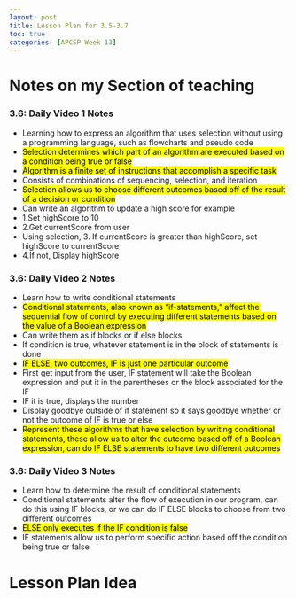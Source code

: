 ```yaml
---
layout: post
title: Lesson Plan for 3.5-3.7 
toc: true
categories: [APCSP Week 13]
---
```


# Notes on my Section of teaching
### 3.6: Daily Video 1 Notes
- Learning how to express an algorithm that uses selection without using a programming language, such as flowcharts and pseudo code
- <mark>Selection determines which part of an algorithm are executed based on a condition being true or false</mark>
- <mark>Algorithm is a finite set of instructions that accomplish a specific task</mark>
- Consists of combinations of sequencing, selection, and iteration
- <mark>Selection allows us to choose different outcomes based off of the result of a decision or condition</mark>
- Can write an algorithm to update a high score for example
- 1.Set highScore to 10
- 2.Get currentScore from user
- Using selection, 3. If currentScore is greater than highScore, set highScore to currentScore
- 4.If not, Display highScore

### 3.6: Daily Video 2 Notes
- Learn how to write conditional statements
- <mark>Conditional statements, also known as “if-statements,” affect the sequential flow of control by executing different statements based on the value of a Boolean expression</mark>
- Can write them as if blocks or if else blocks
- If condition is true, whatever statement is in the block of statements is done
- <mark>IF ELSE, two outcomes, IF is just one particular outcome</mark>
- First get input from the user, IF statement will take the Boolean expression and put it in the parentheses or the block associated for the IF
- IF it is true, displays the number
- Display goodbye outside of if statement so it says goodbye whether or not the outcome of IF is true or else
- <mark>Represent these algorithms that have selection by writing conditional statements, these allow us to alter the outcome based off of a Boolean expression, can do IF ELSE statements to have two different outcomes</mark> 

### 3.6: Daily Video 3 Notes
- Learn how to determine the result of conditional statements
- Conditional statements alter the flow of execution in our program, can do this using IF blocks, or we can do IF ELSE blocks to choose from two different outcomes
- <mark>ELSE only executes if the IF condition is false</mark>
- IF statements allow us to perform specific action based off the condition being true or false

# Lesson Plan Idea